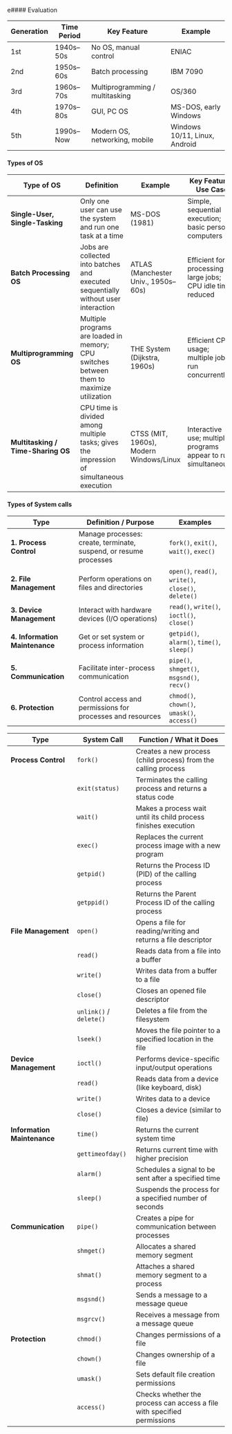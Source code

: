 e#### Evaluation

| Generation | Time Period | Key Feature                     | Example                       |
| ---------- | ----------- | ------------------------------- | ----------------------------- |
| 1st        | 1940s–50s   | No OS, manual control           | ENIAC                         |
| 2nd        | 1950s–60s   | Batch processing                | IBM 7090                      |
| 3rd        | 1960s–70s   | Multiprogramming / multitasking | OS/360                        |
| 4th        | 1970s–80s   | GUI, PC OS                      | MS-DOS, early Windows         |
| 5th        | 1990s–Now   | Modern OS, networking, mobile   | Windows 10/11, Linux, Android |


#### Types of OS

|**Type of OS**|**Definition**|**Example**|**Key Feature / Use Case**|
|---|---|---|---|
|**Single-User, Single-Tasking**|Only one user can use the system and run one task at a time|MS-DOS (1981)|Simple, sequential execution; basic personal computers|
|**Batch Processing OS**|Jobs are collected into batches and executed sequentially without user interaction|ATLAS (Manchester Univ., 1950s–60s)|Efficient for processing large jobs; CPU idle time reduced|
|**Multiprogramming OS**|Multiple programs are loaded in memory; CPU switches between them to maximize utilization|THE System (Dijkstra, 1960s)|Efficient CPU usage; multiple jobs run concurrently|
|**Multitasking / Time-Sharing OS**|CPU time is divided among multiple tasks; gives the impression of simultaneous execution|CTSS (MIT, 1960s), Modern Windows/Linux|Interactive use; multiple programs appear to run simultaneously|

#### Types of System calls

| **Type**                       | **Definition / Purpose**                                          | **Examples**                                         |
| ------------------------------ | ----------------------------------------------------------------- | ---------------------------------------------------- |
| **1. Process Control**         | Manage processes: create, terminate, suspend, or resume processes | `fork()`, `exit()`, `wait()`, `exec()`               |
| **2. File Management**         | Perform operations on files and directories                       | `open()`, `read()`, `write()`, `close()`, `delete()` |
| **3. Device Management**       | Interact with hardware devices (I/O operations)                   | `read()`, `write()`, `ioctl()`, `close()`            |
| **4. Information Maintenance** | Get or set system or process information                          | `getpid()`, `alarm()`, `time()`, `sleep()`           |
| **5. Communication**           | Facilitate inter-process communication                            | `pipe()`, `shmget()`, `msgsnd()`, `recv()`           |
| **6. Protection**              | Control access and permissions for processes and resources        | `chmod()`, `chown()`, `umask()`, `access()`          |


| **Type**                    | **System Call**         | **Function / What it Does**                                             |
| --------------------------- | ----------------------- | ----------------------------------------------------------------------- |
| **Process Control**         | `fork()`                | Creates a new process (child process) from the calling process          |
|                             | `exit(status)`          | Terminates the calling process and returns a status code                |
|                             | `wait()`                | Makes a process wait until its child process finishes execution         |
|                             | `exec()`                | Replaces the current process image with a new program                   |
|                             | `getpid()`              | Returns the Process ID (PID) of the calling process                     |
|                             | `getppid()`             | Returns the Parent Process ID of the calling process                    |
| **File Management**         | `open()`                | Opens a file for reading/writing and returns a file descriptor          |
|                             | `read()`                | Reads data from a file into a buffer                                    |
|                             | `write()`               | Writes data from a buffer to a file                                     |
|                             | `close()`               | Closes an opened file descriptor                                        |
|                             | `unlink()` / `delete()` | Deletes a file from the filesystem                                      |
|                             | `lseek()`               | Moves the file pointer to a specified location in the file              |
| **Device Management**       | `ioctl()`               | Performs device-specific input/output operations                        |
|                             | `read()`                | Reads data from a device (like keyboard, disk)                          |
|                             | `write()`               | Writes data to a device                                                 |
|                             | `close()`               | Closes a device (similar to file)                                       |
| **Information Maintenance** | `time()`                | Returns the current system time                                         |
|                             | `gettimeofday()`        | Returns current time with higher precision                              |
|                             | `alarm()`               | Schedules a signal to be sent after a specified time                    |
|                             | `sleep()`               | Suspends the process for a specified number of seconds                  |
| **Communication**           | `pipe()`                | Creates a pipe for communication between processes                      |
|                             | `shmget()`              | Allocates a shared memory segment                                       |
|                             | `shmat()`               | Attaches a shared memory segment to a process                           |
|                             | `msgsnd()`              | Sends a message to a message queue                                      |
|                             | `msgrcv()`              | Receives a message from a message queue                                 |
| **Protection**              | `chmod()`               | Changes permissions of a file                                           |
|                             | `chown()`               | Changes ownership of a file                                             |
|                             | `umask()`               | Sets default file creation permissions                                  |
|                             | `access()`              | Checks whether the process can access a file with specified permissions |
